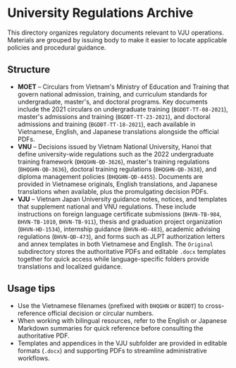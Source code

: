 # University Regulations Archive

This directory organizes regulatory documents relevant to VJU operations. Materials are grouped by issuing body to make it easier to locate applicable policies and procedural guidance.

## Structure

- **MOET** – Circulars from Vietnam's Ministry of Education and Training that govern national admission, training, and curriculum standards for undergraduate, master's, and doctoral programs. Key documents include the 2021 circulars on undergraduate training (`BGDĐT-TT-08-2021`), master's admissions and training (`BGDĐT-TT-23-2021`), and doctoral admissions and training (`BGDĐT-TT-18-2021`), each available in Vietnamese, English, and Japanese translations alongside the official PDFs.
- **VNU** – Decisions issued by Vietnam National University, Hanoi that define university-wide regulations such as the 2022 undergraduate training framework (`ĐHQGHN-QĐ-3626`), master's training regulations (`ĐHQGHN-QĐ-3636`), doctoral training regulations (`ĐHQGHN-QĐ-3638`), and diploma management policies (`ĐHQGHN-QĐ-4455`). Documents are provided in Vietnamese originals, English translations, and Japanese translations when available, plus the promulgating decision PDFs.
- **VJU** – Vietnam Japan University guidance notes, notices, and templates that supplement national and VNU regulations. These include instructions on foreign language certificate submissions (`ĐHVN-TB-984`, `ĐHVN-TB-1010`, `ĐHVN-TB-911`), thesis and graduation project organization (`ĐHVN-HD-1534`), internship guidance (`ĐHVN-HD-483`), academic advising regulations (`ĐHVN-QĐ-473`), and forms such as JLPT authorization letters and annex templates in both Vietnamese and English. The `Original` subdirectory stores the authoritative PDFs and editable `.docx` templates together for quick access while language-specific folders provide translations and localized guidance.

## Usage tips

- Use the Vietnamese filenames (prefixed with `ĐHQGHN` or `BGDĐT`) to cross-reference official decision or circular numbers.
- When working with bilingual resources, refer to the English or Japanese Markdown summaries for quick reference before consulting the authoritative PDF.
- Templates and appendices in the VJU subfolder are provided in editable formats (`.docx`) and supporting PDFs to streamline administrative workflows.

